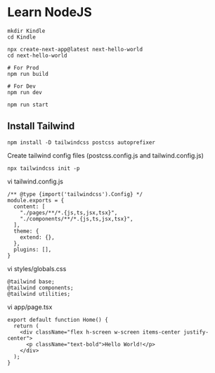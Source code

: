 # Learn NodeJS


```
mkdir Kindle
cd Kindle

npx create-next-app@latest next-hello-world
cd next-hello-world

# For Prod
npm run build

# For Dev
npm run dev

npm run start

```


## Install Tailwind

```
npm install -D tailwindcss postcss autoprefixer
```

Create tailwind config files (postcss.config.js and tailwind.config.js)
```
npx tailwindcss init -p
```


vi tailwind.config.js
```
/** @type {import('tailwindcss').Config} */
module.exports = {
  content: [
    "./pages/**/*.{js,ts,jsx,tsx}",
    "./components/**/*.{js,ts,jsx,tsx}",
  ],
  theme: {
    extend: {},
  },
  plugins: [],
}

```

vi styles/globals.css
```
@tailwind base;
@tailwind components;
@tailwind utilities;
```

vi app/page.tsx
```
export default function Home() {
  return (
    <div className="flex h-screen w-screen items-center justify-center">
      <p className="text-bold">Hello World!</p>
    </div>
  );
}

```









